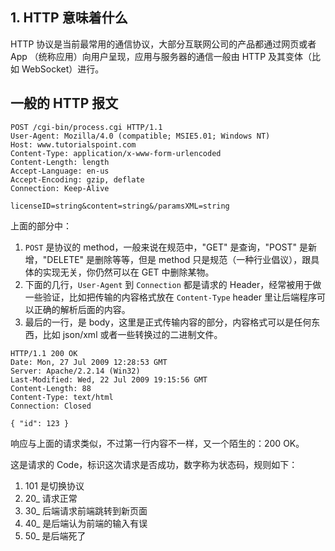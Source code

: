 ## 1. HTTP 意味着什么

HTTP 协议是当前最常用的通信协议，大部分互联网公司的产品都通过网页或者 App （统称应用）向用户呈现，应用与服务器的通信一般由 HTTP 及其变体（比如 WebSocket）进行。

## 一般的 HTTP 报文

```http
POST /cgi-bin/process.cgi HTTP/1.1
User-Agent: Mozilla/4.0 (compatible; MSIE5.01; Windows NT)
Host: www.tutorialspoint.com
Content-Type: application/x-www-form-urlencoded
Content-Length: length
Accept-Language: en-us
Accept-Encoding: gzip, deflate
Connection: Keep-Alive

licenseID=string&content=string&/paramsXML=string
```

<!--

HTTP 协议结构：
1. HTTP Header
2. HTTP Body

Request 报文结构：
1. HTTP方法 请求路径 HTTP版本 换行
2. HTTP Header 是一个键值对（key-value pair），key 是 http header 的各种属性名，value是属性对应的内容，以英文冒号（:）分割，换行结束一对
   1. 其中`Content-Type`描述body中内容的类型，让后端程序可以正确的解析后面的内容
   2. 其中``
   3.
-->

上面的部分中：
1. `POST` 是协议的 method，一般来说在规范中，"GET" 是查询，"POST" 是新增，"DELETE" 是删除等等，但是 method 只是规范（一种行业倡议），跟具体的实现无关，你仍然可以在 GET 中删除某物。
2. 下面的几行，`User-Agent` 到 `Connection` 都是请求的 Header，经常被用于做一些验证，比如把传输的内容格式放在 `Content-Type` header 里让后端程序可以正确的解析后面的内容。
3. 最后的一行，是 body，这里是正式传输内容的部分，内容格式可以是任何东西，比如 json/xml 或者一些转换过的二进制文件。

```http
HTTP/1.1 200 OK
Date: Mon, 27 Jul 2009 12:28:53 GMT
Server: Apache/2.2.14 (Win32)
Last-Modified: Wed, 22 Jul 2009 19:15:56 GMT
Content-Length: 88
Content-Type: text/html
Connection: Closed

{ "id": 123 }
```

响应与上面的请求类似，不过第一行内容不一样，又一个陌生的：200 OK。

这是请求的 Code，标识这次请求是否成功，数字称为状态码，规则如下：

1. 101 是切换协议
2. 20_ 请求正常
3. 30_ 后端请求前端跳转到新页面
4. 40_ 是后端认为前端的输入有误
5. 50_ 是后端死了